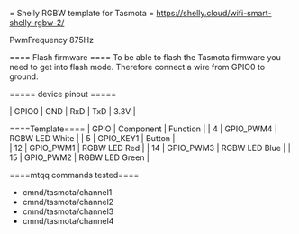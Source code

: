 = Shelly RGBW template for Tasmota =
https://shelly.cloud/wifi-smart-shelly-rgbw-2/

PwmFrequency 875Hz

==== Flash firmware ====
To be able to flash the Tasmota firmware you need to get into flash mode. Therefore connect a wire from GPIO0 to ground. 

===== device pinout =====

| GPIO0	| GND | RxD | TxD | 3.3V |


====Template====
| GPIO	| Component | Function |
| 4	| GPIO_PWM4 |  RGBW LED White |
| 5	| GPIO_KEY1 |  Button |  
| 12	| GPIO_PWM1 |  RGBW LED Red | 
| 14	| GPIO_PWM3 |  RGBW LED Blue |
| 15	| GPIO_PWM2 |  RGBW LED Green |

====mtqq commands tested====
* cmnd/tasmota/channel1
* cmnd/tasmota/channel2
* cmnd/tasmota/channel3
* cmnd/tasmota/channel4
